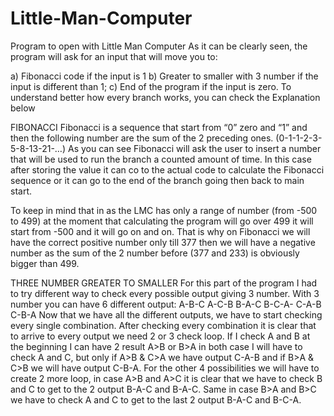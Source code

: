 # Little-Man-Computer
Program to open with Little Man Computer 
As it can be clearly seen, the program will ask for an input that will move you to:

a) Fibonacci code if the input is 1
b) Greater to smaller with 3 number if the input is different than 1;
c) End of the program if the input is zero.
To understand better how every branch works, you can check the Explanation below

FIBONACCI
Fibonacci is a sequence that start from “0” zero and “1” and then the following number are the sum of the 2 preceding ones. (0-1-1-2-3-5-8-13-21-…)
As you can see Fibonacci will ask the user to insert a number that will be used to run the branch a counted amount of time.
In this case after storing the value it can co to the actual code to calculate the Fibonacci sequence or it can go to the end of the branch going then back to main start.

To keep in mind that in as the LMC has only a range of number (from -500 to 499) at the moment that calculating the program will go over 499 it will start from -500 and it will go on and on. That is why on Fibonacci we will have the correct positive number only till 377 then we will have a negative number as the sum of the 2 number before (377 and 233) is obviously bigger than 499.


THREE NUMBER GREATER TO SMALLER
For this part of the program I had to try different way to check every possible output giving 3 number.
With 3 number you can have 6 different output:
A-B-C		A-C-B		B-A-C		B-C-A-		C-A-B		C-B-A
Now that we have all the different outputs, we have to start checking every single combination. 
After checking every combination it is clear that to arrive to every output we need 2 or 3 check loop.
If I check A and B at the beginning I can have 2 result A>B or B>A in both case I will have to check A and C, but only if A>B & C>A we have output C-A-B and if B>A & C>B we will have output C-B-A.
For the other 4 possibilities we will have to create 2 more loop, in case A>B and A>C it is clear that we have to check B and C to get to the 2 output B-A-C and B-A-C. Same in case B>A and B>C we have to check A and C to get to the last 2 output B-A-C and B-C-A.
